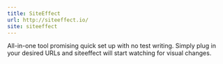 ```yaml
---
title: SiteEffect
url: http://siteeffect.io/
site: siteeffect
---
```


All-in-one tool promising quick set up with no test writing. Simply plug in your desired URLs and siteeffect will start watching for visual changes.